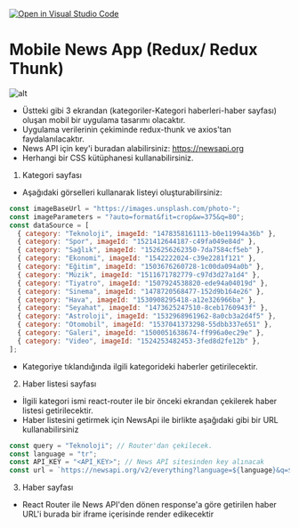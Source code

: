 [![Open in Visual Studio Code](https://classroom.github.com/assets/open-in-vscode-f059dc9a6f8d3a56e377f745f24479a46679e63a5d9fe6f495e02850cd0d8118.svg)](https://classroom.github.com/online_ide?assignment_repo_id=5983292&assignment_repo_type=AssignmentRepo)
# Mobile News App (Redux/ Redux Thunk)

![alt](https://raw.githubusercontent.com/ozcanzaferayan/3-week-assignment-news-app-redux-thunk/main/art/newsApp.jpg)

- Üstteki gibi 3 ekrandan (kategoriler-Kategori haberleri-haber sayfası) oluşan mobil bir uygulama tasarımı olacaktır.
- Uygulama verilerinin çekiminde redux-thunk ve axios'tan faydalanılacaktır.
- News API için key'i buradan alabilirsiniz: https://newsapi.org
- Herhangi bir CSS kütüphanesi kullanabilirsiniz.

1. Kategori sayfası

- Aşağıdaki görselleri kullanarak listeyi oluşturabilirsiniz:

```js
const imageBaseUrl = "https://images.unsplash.com/photo-";
const imageParameters = "?auto=format&fit=crop&w=375&q=80";
const dataSource = [
  { category: "Teknoloji", imageId: "1478358161113-b0e11994a36b" },
  { category: "Spor", imageId: "1521412644187-c49fa049e84d" },
  { category: "Sağlık", imageId: "1526256262350-7da7584cf5eb" },
  { category: "Ekonomi", imageId: "1542222024-c39e2281f121" },
  { category: "Eğitim", imageId: "1503676260728-1c00da094a0b" },
  { category: "Müzik", imageId: "1511671782779-c97d3d27a1d4" },
  { category: "Tiyatro", imageId: "1507924538820-ede94a04019d" },
  { category: "Sinema", imageId: "1478720568477-152d9b164e26" },
  { category: "Hava", imageId: "1530908295418-a12e326966ba" },
  { category: "Seyahat", imageId: "1473625247510-8ceb1760943f" },
  { category: "Astroloji", imageId: "1532968961962-8a0cb3a2d4f5" },
  { category: "Otomobil", imageId: "1537041373298-55dbb337e651" },
  { category: "Galeri", imageId: "1500051638674-ff996a0ec29e" },
  { category: "Video", imageId: "1524253482453-3fed8d2fe12b" },
];
```

- Kategoriye tıklandığında ilgili kategorideki haberler getirilecektir.

2. Haber listesi sayfası

- İlgili kategori ismi react-router ile bir önceki ekrandan çekilerek haber listesi getirilecektir.
- Haber listesini getirmek için NewsApi ile birlikte aşağıdaki gibi bir URL kullanabilirsiniz

```js
const query = "Teknoloji"; // Router'dan çekilecek.
const language = "tr";
const API_KEY = "<API_KEY>"; // News API sitesinden key alınacak
const url = `https://newsapi.org/v2/everything?language=${language}&q=${query}&apiKey=${API_KEY}`;
```

3. Haber sayfası

- React Router ile News API'den dönen response'a göre getirilen haber URL'i burada bir iframe içerisinde render edikecektir

